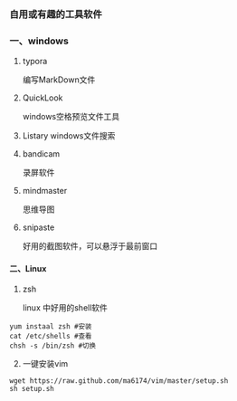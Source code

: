 ### 自用或有趣的工具软件

### 一、windows

1. typora 

   编写MarkDown文件 

2. QuickLook

   windows空格预览文件工具

3. Listary
   windows文件搜索

4. bandicam

   录屏软件

5. mindmaster

   思维导图

6. snipaste

   好用的截图软件，可以悬浮于最前窗口

#### 二、Linux

1. zsh

   linux 中好用的shell软件  

```shell
yum instaal zsh #安装
cat /etc/shells #查看
chsh -s /bin/zsh #切换
```

2. 一键安装vim

```shell
wget https://raw.github.com/ma6174/vim/master/setup.sh
sh setup.sh
```

